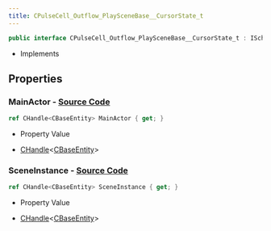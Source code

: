 ```yaml
---
title: CPulseCell_Outflow_PlaySceneBase__CursorState_t
---
```


```csharp
public interface CPulseCell_Outflow_PlaySceneBase__CursorState_t : ISchemaClass<CPulseCell_Outflow_PlaySceneBase__CursorState_t>, ISchemaField, ISchemaClass, INativeHandle
```

- Implements

## Properties

### **MainActor** - [Source Code](https://github.com/swiftly-solution/swiftlys2/blob/main/managed/src/SwiftlyS2.Generated/Schemas/Interfaces/CPulseCell_Outflow_PlaySceneBase__CursorState_t.cs#L18)

```csharp
ref CHandle<CBaseEntity> MainActor { get; }
```

- Property Value

- [CHandle](/docs/api/shared/natives/chandle-1)<[CBaseEntity](/docs/api/shared/schemadefinitions/cbaseentity)>

### **SceneInstance** - [Source Code](https://github.com/swiftly-solution/swiftlys2/blob/main/managed/src/SwiftlyS2.Generated/Schemas/Interfaces/CPulseCell_Outflow_PlaySceneBase__CursorState_t.cs#L16)

```csharp
ref CHandle<CBaseEntity> SceneInstance { get; }
```

- Property Value

- [CHandle](/docs/api/shared/natives/chandle-1)<[CBaseEntity](/docs/api/shared/schemadefinitions/cbaseentity)>

